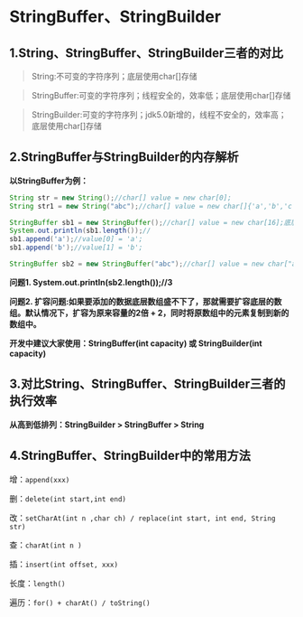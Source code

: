 # StringBuffer、StringBuilder
## 1.String、StringBuffer、StringBuilder三者的对比

  >String:不可变的字符序列；底层使用char[]存储


  >StringBuffer:可变的字符序列；线程安全的，效率低；底层使用char[]存储


  >StringBuilder:可变的字符序列；jdk5.0新增的，线程不安全的，效率高；底层使用char[]存储

## 2.StringBuffer与StringBuilder的内存解析
**以StringBuffer为例：**
```java
String str = new String();//char[] value = new char[0];
String str1 = new String("abc");//char[] value = new char[]{'a','b','c'};

StringBuffer sb1 = new StringBuffer();//char[] value = new char[16];底层创建了一个长度是16的数组。
System.out.println(sb1.length());//
sb1.append('a');//value[0] = 'a';
sb1.append('b');//value[1] = 'b';

StringBuffer sb2 = new StringBuffer("abc");//char[] value = new char["abc".length() + 16];
```

**问题1. System.out.println(sb2.length());//3**

**问题2. 扩容问题:如果要添加的数据底层数组盛不下了，那就需要扩容底层的数组。默认情况下，扩容为原来容量的2倍 + 2，同时将原数组中的元素复制到新的数组中。**

**开发中建议大家使用：StringBuffer(int capacity) 或 StringBuilder(int capacity)**

## 3.对比String、StringBuffer、StringBuilder三者的执行效率

**从高到低排列：StringBuilder > StringBuffer > String**

## 4.StringBuffer、StringBuilder中的常用方法
增：`append(xxx)`

删：`delete(int start,int end)`

改：`setCharAt(int n ,char ch) / replace(int start, int end, String str)`

查：`charAt(int n )`

插：`insert(int offset, xxx)`

长度：`length()`

遍历：`for() + charAt() / toString()`

